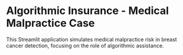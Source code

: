 
# Algorithmic Insurance - Medical Malpractice Case

This Streamlit application simulates medical malpractice risk in breast cancer detection, focusing on the role of algorithmic assistance.

